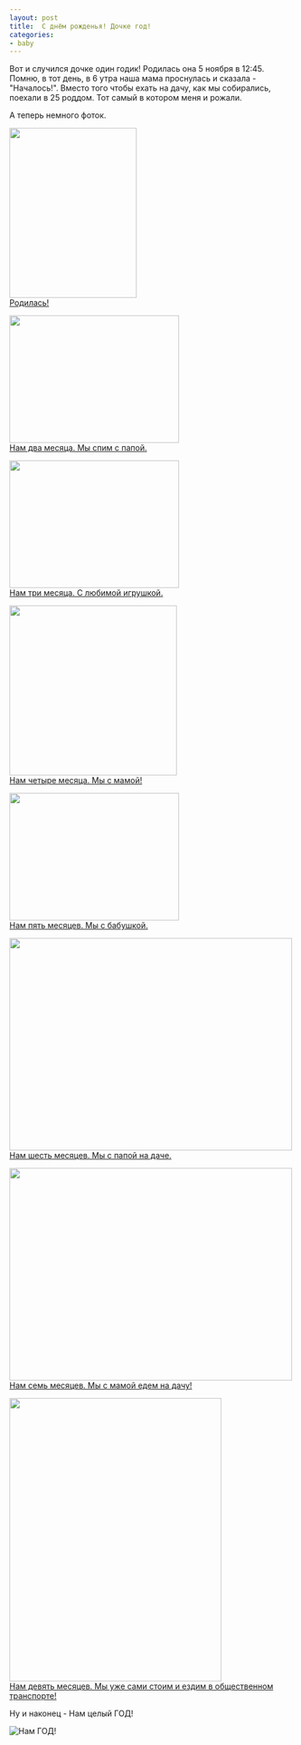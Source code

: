 ```yaml
---
layout: post
title:  С днём рожденья! Дочке год!
categories:
- baby
---
```

Вот и случился дочке один годик! Родилась она 5 ноября в 12:45. Помню, в тот день, в 6 утра наша мама проснулась и сказала - "Началось!". Вместо того чтобы ехать на дачу, как мы собирались, поехали в 25 роддом. Тот самый в котором меня и рожали.

А теперь немного фоток.

<a href="http://fotki.yandex.ru/users/jarelle/view/344919/"><img src="http://img-fotki.yandex.ru/get/5700/jarelle.4/0_54357_4f9a5b7d_M.jpg" width="225" height="300" title="" alt="" border="0"/></a><br/><a href="http://fotki.yandex.ru/users/jarelle/view/344919/">Родилась!</a></br>


<a href="http://fotki.yandex.ru/users/jarelle/view/346371/"><img src="http://img-fotki.yandex.ru/get/5501/jarelle.6/0_54903_2a0a0c6c_M.jpg" width="300" height="225" title="" alt="" border="0"/></a><br/><a href="http://fotki.yandex.ru/users/jarelle/view/346371/">Нам два месяца. Мы спим с папой.</a></br>


<a href="http://fotki.yandex.ru/users/jarelle/view/367871/"><img src="http://img-fotki.yandex.ru/get/4513/jarelle.8/0_59cff_8fe2bc32_M.jpg" width="300" height="225" title="" alt="" border="0"/></a><br/><a href="http://fotki.yandex.ru/users/jarelle/view/367871/">Нам три месяца. С любимой игрушкой.</a></br>


<a href="http://fotki.yandex.ru/users/jarelle/view/374179/"><img src="http://img-fotki.yandex.ru/get/5208/jarelle.9/0_5b5a3_ed42f424_M.jpg" width="296" height="300" title="" alt="" border="0"/></a><br/><a href="http://fotki.yandex.ru/users/jarelle/view/374179/">Нам четыре месяца. Мы с мамой!</a></br>


<a href="http://fotki.yandex.ru/users/jarelle/view/386293/"><img src="http://img-fotki.yandex.ru/get/4809/jarelle.b/0_5e4f5_d73f553d_M.jpg" width="300" height="225" title="" alt="" border="0"/></a><br/><a href="http://fotki.yandex.ru/users/jarelle/view/386293/">Нам пять месяцев. Мы с бабушкой.</a></br>


<a href="http://fotki.yandex.ru/users/jarelle/view/403469/"><img src="http://img-fotki.yandex.ru/get/5807/jarelle.18/0_6280d_b7a6fe04_L.jpg" width="500" height="375" title="" alt="" border="0"/></a><br/><a href="http://fotki.yandex.ru/users/jarelle/view/403469/">Нам шесть месяцев. Мы с папой на даче.</a></br>


<a href="http://fotki.yandex.ru/users/jarelle/view/403485/"><img src="http://img-fotki.yandex.ru/get/5706/jarelle.18/0_6281d_96fa1c1d_L.jpg" width="500" height="375" title="" alt="" border="0"/></a><br/><a href="http://fotki.yandex.ru/users/jarelle/view/403485/">Нам семь месяцев. Мы с мамой едем на дачу!</a></br>


<a href="http://fotki.yandex.ru/users/jarelle/view/447772/"><img src="http://img-fotki.yandex.ru/get/4610/18394142.2f/0_6d51c_bb9aca06_L.jpg" width="375" height="500" title="" alt="" border="0"/></a><br/><a href="http://fotki.yandex.ru/users/jarelle/view/447772/">Нам девять месяцев. Мы уже сами стоим и ездим в общественном транспорте!</a></br>

Ну и наконец - Нам целый ГОД!

![Нам ГОД!](https://lh5.googleusercontent.com/-hOXEJXgXIUU/TrT2RupreEI/AAAAAAAAAZE/7IKnVV3JNKE/s320/PB054281.JPG)